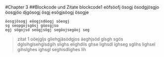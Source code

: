 #Chapter 3
##Blockcode und Zitate
	blockcode1 eöfsöofj ösogj ösodgjösgjo öosgjöo djgösogj ösgj esögjsöogj ösogje
	
	öosgjösogj eöogjsdöogj söeogj
	sg seopgojsgösj göosgjso
	egj sögojsd seögjsögj segöojsegöoj seg
	
	
>zitat 1 oöejgljs gliehgjäsödgjos äeghjsöd glsgh sgös dglsihglsehglsdgih slighs elighdils ghse lighsdl ighseg
sglihs lighsel gihslghes ighsgl seghisdlighes lih

